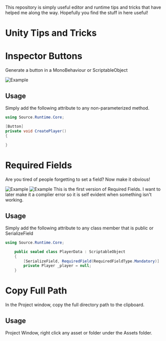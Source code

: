 This repository is simply useful editor and runtime tips and tricks that have helped me along the way. Hopefully you find the stuff in here useful!
# Unity Tips and Tricks

# Inspector Buttons
Generate a button in a MonoBehaviour or ScriptableObject

![Example](https://i.imgur.com/zxVGkH8.gifv)

## Usage
Simply add the following attribute to any non-parameterized method.
```csharp
using Source.Runtime.Core;

[Button]
private void CreatePlayer()
{
    
}
```

# Required Fields
Are you tired of people forgetting to set a field? Now make it obvious!

![Example](https://i.imgur.com/lFIhs59.gifv)
![Example](https://i.imgur.com/GUkXxYU.gifv)
This is the first version of Required Fields. I want to later make it a complier error so it is self evident when something isn't working. 

## Usage
Simply add the following attribute to any class member that is public or SerializeField
```csharp
using Source.Runtime.Core;

    public sealed class PlayerData : ScriptableObject
    {
        [SerializeField, RequiredField(RequiredFieldType.Mandatory)]
        private Player _player = null;
    }
```

# Copy Full Path
In the Project window, copy the full directory path to the clipboard.

## Usage
Project Window, right click any asset or folder under the Assets folder.
